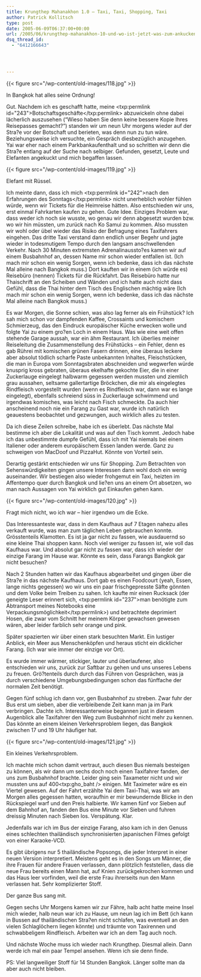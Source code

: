 ```yaml
---
title: Krungthep Mahanakhon 1.0 – Taxi, Taxi, Shopping, Taxi
author: Patrick Kollitsch
type: post
date: 2005-06-09T06:37:00+00:00
url: /2005/06/krungthep-mahanakhon-10-und-wo-ist-jetzt-was-zum-ankucken/
dsq_thread_id:
  - "6412166643"




---
```

{{< figure src="/wp-content/old-images/118.jpg" >}}

In Bangkok hat alles seine Ordnung!

Gut. Nachdem ich es geschafft hatte, meine <txp:permlink id="243">Botschaftsgeschäfte</txp:permlink> abzuwickeln ohne dabei lächerlich auszusehen (&#8220;Wieso haben Sie denn keine bessere Kopie Ihres Reisepasses gemacht?&#8221;) standen wir um neun Uhr morgens wieder auf der Stra?e vor der Botschaft und berieten, was denn nun zu tun wäre. Beziehungsweise ich versuchte, ein Gespräch diesbezüglich anzugehen. Yai war eher nach einem Parkbankaufenthalt und so schritten wir denn die Stra?e entlang auf der Suche nach selbiger. Gefunden, gesetzt, Leute und Elefanten angekuckt und mich begaffen lassen. 

{{< figure src="/wp-content/old-images/119.jpg" >}}

Elefant mit Rüssel.

Ich meinte dann, dass ich mich <txp:permlink id="242">nach den Erfahrungen des Sonntags</txp:permlink> nicht unerheblich wohler fühlen würde, wenn wir Tickets für die Heimreise hätten. Also entschieden wir uns, erst einmal Fahrkarten kaufen zu gehen. Gute Idee. Einziges Problem war, dass weder ich noch sie wusste, wo genau wir denn abgesetzt wurden bzw. wo wir hin müssten, um zurück nach Ko Samui zu kommen. Also mussten wir wohl oder übel wieder das Risiko der Befragung eines Taxifahrers eingehen. Das dritte Taxi verstand dann endlich unser Begehr und jagte wieder in todesmutigem Tempo durch den langsam anschwellenden Verkehr. Nach 30 Minuten extremsten Adrenalinaussto?es kamen wir auf einem Busbahnhof an, dessen Name mir schon wieder entfallen ist. (Ich mach mir schon ein wenig Sorgen, wenn ich bedenke, dass ich das nächste Mal alleine nach Bangkok muss.) Dort kauften wir in einem (ich würde es) Reisebüro (nennen) Tickets für die Rückfahrt. Das Reisebüro hatte nur Thaischrift an den Scheiben und Wänden und ich hatte auch nicht dass Gefühl, dass die Thai hinter dem Tisch des Englischen mächtig wäre (Ich mach mir schon ein wenig Sorgen, wenn ich bedenke, dass ich das nächste Mal alleine nach Bangkok muss.) 

Es war Morgen, die Sonne schien, was also lag ferner als ein Frühstück? Ich sah mich schon vor dampfenden Kaffee, Crossaints und komischem Schmierzeug, das den Eindruck europäischer Küche erwecken wolle und folgte Yai zu einem gro?en Loch in einem Haus. Was wie eine weit offen stehende Garage aussah, war ein ähm Restaurant. Ich überlies meiner Reiseleitung die Zusammenstellung des Frühstücks &#8211; ein Fehler, denn es gab Rührei mit komischen grünen Fasern drinnen, eine überaus leckere aber absolut tödlich scharfe Paste unbekannten Inhaltes, Fleischstücken, die man in Europa vom Sonntagsbraten abschneiden und wegwerfen würde knusprig kross gebraten, überaus ekelhafte gekochte Eier, die in einer Zuckerlauge eingelegt halbwarm gegessen werden mussten und ziemlich grau aussahen, seltsame gallertartige Bröckchen, die mir als eingelegtes Rindfleisch vorgestellt wurden (wenn es Rindfleisch war, dann war es lange eingelegt), ebenfalls schreiend süss in Zuckerlauge schwimmend und irgendwas komisches, was leicht nach Fisch schmeckte. Da auch hier anscheinend noch nie ein Farang zu Gast war, wurde ich natürlich geauestens beobachtet und gezwungen, auch wirklich alles zu testen. 

Da ich diese Zeilen schreibe, habe ich es überlebt. Das nächste Mal bestimme ich aber die Lokalität und was auf den Tisch kommt. Jedoch habe ich das unbestimmte dumpfe Gefühl, dass ich mit Yai niemals bei einem Italiener oder anderem europäischem Essen landen werde. Ganz zu schweigen von MacDoof und PizzaHut. Könnte von Vorteil sein.

Derartig gestärkt entschieden wir uns für Shopping. Zum Betrachten von Sehenswürdigkeiten gingen unsere Interessen dann wohl doch ein wenig auseinander. Wir bestiegen also wieder frohgemut ein Taxi, heizten im Affentempo quer durch Bangkok und lie?en uns an einem Ort absetzen, wo man nach Aussagen von Yai wirklich gut Einkaufen gehen kann.

{{< figure src="/wp-content/old-images/120.jpg" >}}

Fragt mich nicht, wo ich war &#8211; hier irgendwo um die Ecke.

Das Interessanteste war, dass in dem Kaufhaus auf 7 Etagen nahezu alles verkauft wurde, was man zum täglichen Leben gebrauchen konnte. Grösstenteils Klamotten. Es ist ja gar nicht zu fassen, wie ausdauernd so eine kleine Thai shoppen kann. Noch viel weniger zu fassen ist, wie voll das Kaufhaus war. Und absolut gar nicht zu fassen war, dass ich wieder der einzige Farang im Hause war. Könnte es sein, dass Farangs Bangkok gar nicht besuchen?

Nach 2 Stunden hatten wir das Kaufhaus abgearbeitet und gingen über die Stra?e in das nächste Kaufhaus. Dort gab es einen Foodcourt (yeah, Essen, lange nichts gegessen) wo wir uns ein paar frischgepresste Säfte gönnten und dem Volke beim Treiben zu sahen. Ich kaufte mir einen Rucksack (der geneigte Leser erinnert sich, <txp:permlink id="237">man benötigte zum Abtransport meines Notebooks eine Verpackungsmöglichkeit</txp:permlink>) und betrachtete deprimiert Hosen, die zwar vom Schnitt her meinem Körper gewachsen gewesen wären, aber leider farblich sehr orange und pink.

Später spazierten wir über einen stark besuchten Markt. Ein lustiger Anblick, ein Meer aus Menschenköpfen und heraus sticht ein dicklicher Farang. (Ich war wie immer der einzige vor Ort). 

Es wurde immer wärmer, stickiger, lauter und überlaufener, also entschieden wir uns, zurück zur Saftbar zu gehen und uns unseres Lebens zu freuen. Grö?tenteils durch durch das Führen von Gesprächen, was ja durch verschiedene Umgebungsbedingungen schon das fünffache der normalen Zeit benötigt. 

Gegen fünf schlug ich dann vor, gen Busbahnhof zu streben. Zwar fuhr der Bus erst um sieben, aber die verbleibende Zeit kann man ja im Park verbringen. Dachte ich. Interessanterweise begannen just in diesem Augenblick alle Taxifahrer den Weg zum Busbahnhof nicht mehr zu kennen. Das könnte an einem kleinen Verkehrsproblem liegen, das Bangkok zwischen 17 und 19 Uhr häufiger hat. 

{{< figure src="/wp-content/old-images/121.jpg" >}}

Ein kleines Verkehrsproblem.

Ich machte mich schon damit vertraut, auch diesen Bus niemals besteigen zu können, als wir dann um sechs doch noch einen Taxifahrer fanden, der uns zum Busbahnhof brachte. Leider ging sein Taxameter nicht und wir mussten uns auf 400<txp:gho_baht /> einigen. Mit Taximeter wäre es ein Viertel gewesen. Auf der Fahrt erzählte Yai dem Taxi-Thai, was wir am Morgen alles gegessen hatten, woraufhin er mir bewundernde Blicke in den Rückspiegel warf und den Preis halbierte. Wir kamen fünf vor Sieben auf dem Bahnhof an, fanden den Bus eine Minute vor Sieben und fuhren dreissig Minuten nach Sieben los. Verspätung. Klar.

Jedenfalls war ich im Bus der einzige Farang, also kam ich in den Genuss eines schlechten thailändisch synchronisierten japanischen Filmes gefolgt von einer Karaoke-VCD. 

Es gibt übrigens nur 5 thailändische Popsongs, die jeder Interpret in einer neuen Version interpretiert. Meistens geht es in den Songs um Männer, die ihre Frauen für andere Frauen verlassen, dann plötzlich feststellen, dass die neue Frau bereits einen Mann hat, auf Knien zurückgekrochen kommen und das Haus leer vorfinden, weil die erste Frau ihrerseits nun den Mann verlassen hat. Sehr komplizierter Stoff.

Der ganze Bus sang mit. 

Gegen sechs Uhr Morgens kamen wir zur Fähre, halb acht hatte meine Insel mich wieder, halb neun war ich zu Hause, um neun lag ich im Bett (ich kann in Bussen auf thailändischen Stra?en nicht schlafen, was eventuell an den vielen Schlaglöchern liegen könnte) und träumte von Taxirennen und schwabbeligem Rindfleisch. Arbeiten war ich an dem Tag auch noch.

Und nächste Woche muss ich wieder nach Krungthep. Diesmal allein. Dann werde ich mal ein paar Tempel ansehen. Wenn ich sie denn finde.

PS: Viel langweiliger Stoff für 14 Stunden Bangkok. Länger sollte man da aber auch nicht bleiben.